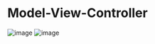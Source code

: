 # Model-View-Controller
![image](https://user-images.githubusercontent.com/87526775/188434213-a9fd548a-f5a5-411f-8ab8-7d765e89b9c9.png)
![image](https://user-images.githubusercontent.com/87526775/188434262-f9c460a4-6ecb-44c8-a0d2-0393876de521.png)
